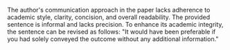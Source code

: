 The author's communication approach in the paper lacks adherence to academic style, clarity, concision, and overall readability. The provided sentence is informal and lacks precision. To enhance its academic integrity, the sentence can be revised as follows: "It would have been preferable if you had solely conveyed the outcome without any additional information."
